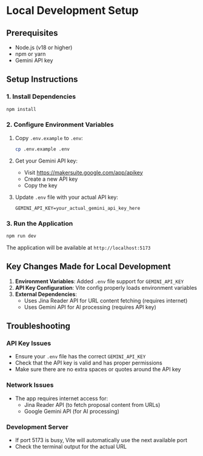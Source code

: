 # Local Development Setup

## Prerequisites
- Node.js (v18 or higher)
- npm or yarn
- Gemini API key

## Setup Instructions

### 1. Install Dependencies
```bash
npm install
```

### 2. Configure Environment Variables
1. Copy `.env.example` to `.env`:
   ```bash
   cp .env.example .env
   ```

2. Get your Gemini API key:
   - Visit https://makersuite.google.com/app/apikey
   - Create a new API key
   - Copy the key

3. Update `.env` file with your actual API key:
   ```
   GEMINI_API_KEY=your_actual_gemini_api_key_here
   ```

### 3. Run the Application
```bash
npm run dev
```

The application will be available at `http://localhost:5173`

## Key Changes Made for Local Development

1. **Environment Variables**: Added `.env` file support for `GEMINI_API_KEY`
2. **API Key Configuration**: Vite config properly loads environment variables
3. **External Dependencies**: 
   - Uses Jina Reader API for URL content fetching (requires internet)
   - Uses Gemini API for AI processing (requires API key)

## Troubleshooting

### API Key Issues
- Ensure your `.env` file has the correct `GEMINI_API_KEY`
- Check that the API key is valid and has proper permissions
- Make sure there are no extra spaces or quotes around the API key

### Network Issues
- The app requires internet access for:
  - Jina Reader API (to fetch proposal content from URLs)
  - Google Gemini API (for AI processing)

### Development Server
- If port 5173 is busy, Vite will automatically use the next available port
- Check the terminal output for the actual URL
